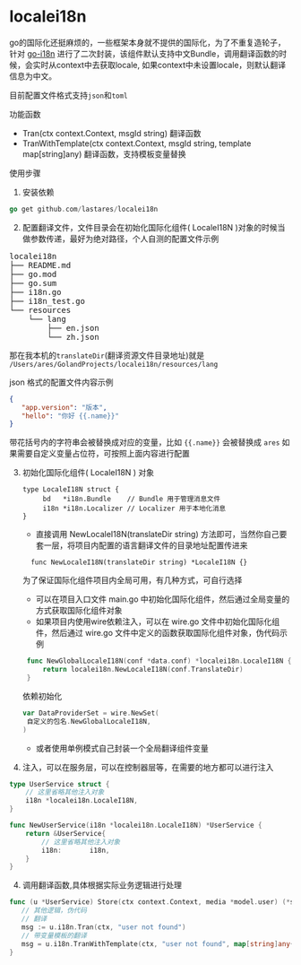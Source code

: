 # localei18n

go的国际化还挺麻烦的，一些框架本身就不提供的国际化，为了不重复造轮子，针对 [go-i18n](https://github.com/nicksnyder/go-i18n)
进行了二次封装，该组件默认支持中文Bundle，调用翻译函数的时候，会实时从context中去获取locale,
如果context中未设置locale，则默认翻译信息为中文。

目前配置文件格式支持`json`和`toml`

功能函数

- Tran(ctx context.Context, msgId string) 翻译函数
- TranWithTemplate(ctx context.Context, msgId string, template map[string]any) 翻译函数，支持模板变量替换

使用步骤

1. 安装依赖

```go
go get github.com/lastares/localei18n
```

2. 配置翻译文件，文件目录会在初始化国际化组件( LocaleI18N )对象的时候当做参数传递，最好为绝对路径，个人自测的配置文件示例

<pre>
localei18n
├── README.md
├── go.mod
├── go.sum
├── i18n.go
├── i18n_test.go
└── resources
    └── lang
        ├── en.json
        └── zh.json
</pre>
那在我本机的`translateDir`(翻译资源文件目录地址)就是 `/Users/ares/GolandProjects/localei18n/resources/lang`

json 格式的配置文件内容示例

```json
{
   "app.version": "版本",
   "hello": "你好 {{.name}}"
}
```

带花括号内的字符串会被替换成对应的变量，比如 `{{.name}}` 会被替换成 `ares`
如果需要自定义变量占位符，可按照上面内容进行配置

3. 初始化国际化组件( LocaleI18N ) 对象
    ```
   type LocaleI18N struct {
         bd   *i18n.Bundle    // Bundle 用于管理消息文件
         i18n *i18n.Localizer // Localizer 用于本地化消息
   }
   ```
   - 直接调用 NewLocaleI18N(translateDir string) 方法即可，当然你自己要套一层，将项目内配置的语言翻译文件的目录地址配置传进来
    ```
      func NewLocaleI18N(translateDir string) *LocaleI18N {} 
    ```
   为了保证国际化组件项目内全局可用，有几种方式，可自行选择
   - 可以在项目入口文件 main.go 中初始化国际化组件，然后通过全局变量的方式获取国际化组件对象
   - 如果项目内使用wire依赖注入，可以在 wire.go 文件中初始化国际化组件，然后通过 wire.go 文件中定义的函数获取国际化组件对象，伪代码示例
   ```go
    func NewGlobalLocaleI18N(conf *data.conf) *localei18n.LocaleI18N {
        return localei18n.NewLocaleI18N(conf.TranslateDir)
    }
   ```
   依赖初始化
   ```go
   var DataProviderSet = wire.NewSet(
    自定义的包名.NewGlobalLocaleI18N,
   )
   ```
   - 或者使用单例模式自己封装一个全局翻译组件变量

4. 注入，可以在服务层，可以在控制器层等，在需要的地方都可以进行注入

```go
type UserService struct {
    // 这里省略其他注入对象
    i18n *localei18n.LocaleI18N,
}

func NewUserService(i18n *localei18n.LocaleI18N) *UserService {
    return &UserService{
        // 这里省略其他注入对象
        i18n:       i18n,
    }
}
```

4. 调用翻译函数,具体根据实际业务逻辑进行处理
```go
func (u *UserService) Store(ctx context.Context, media *model.user) (*service.User, error) {
   // 其他逻辑，伪代码
   // 翻译 
   msg := u.i18n.Tran(ctx, "user not found")
   // 带变量模板的翻译
   msg = u.i18n.TranWithTemplate(ctx, "user not found", map[string]any{"name": "ares"})
}
```


   

